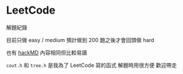 # LeetCode
解題紀錄

目前只做 easy / medium
預計做到 200 題之後才會回頭做 hard

也有 [hackMD](https://hackmd.io/@wendyusinggithub/rJNbXJFBs/%2F7_ma9_e9QUWNsptIz2uFyA)
內容相同但比較易讀

``cout.h`` 和 ``tree.h`` 是我為了 LeetCode 寫的函式
解題時用很方便 歡迎帶走
